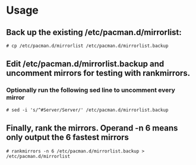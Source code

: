 # Usage

## Back up the existing /etc/pacman.d/mirrorlist:
```shell
# cp /etc/pacman.d/mirrorlist /etc/pacman.d/mirrorlist.backup
```

## Edit /etc/pacman.d/mirrorlist.backup and uncomment mirrors for testing with rankmirrors.

### Optionally run the following sed line to uncomment every mirror
```shell
# sed -i 's/^#Server/Server/' /etc/pacman.d/mirrorlist.backup
```

## Finally, rank the mirrors. Operand -n 6 means only output the 6 fastest mirrors
```shell
# rankmirrors -n 6 /etc/pacman.d/mirrorlist.backup > /etc/pacman.d/mirrorlist
```
